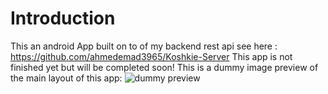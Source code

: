 # Introduction

This an android App built on to of my backend rest api see here : https://github.com/ahmedemad3965/Koshkie-Server
This app is not finished yet but will be completed soon!
This is a dummy image preview of the main layout of this app:
![dummy preview](https://i.imgur.com/SLqRqr3.png)
